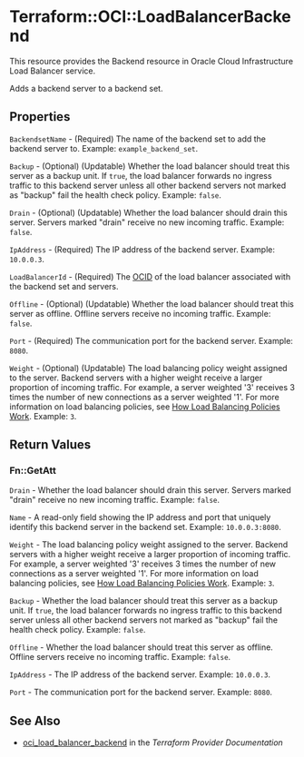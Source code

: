 # Terraform::OCI::LoadBalancerBackend

This resource provides the Backend resource in Oracle Cloud Infrastructure Load Balancer service.

Adds a backend server to a backend set.

## Properties

`BackendsetName` - (Required) The name of the backend set to add the backend server to.  Example: `example_backend_set`.

`Backup` - (Optional) (Updatable) Whether the load balancer should treat this server as a backup unit. If `true`, the load balancer forwards no ingress traffic to this backend server unless all other backend servers not marked as "backup" fail the health check policy.  Example: `false`.

`Drain` - (Optional) (Updatable) Whether the load balancer should drain this server. Servers marked "drain" receive no new incoming traffic.  Example: `false`.

`IpAddress` - (Required) The IP address of the backend server.  Example: `10.0.0.3`.

`LoadBalancerId` - (Required) The [OCID](https://docs.cloud.oracle.com/iaas/Content/General/Concepts/identifiers.htm) of the load balancer associated with the backend set and servers.

`Offline` - (Optional) (Updatable) Whether the load balancer should treat this server as offline. Offline servers receive no incoming traffic.  Example: `false`.

`Port` - (Required) The communication port for the backend server.  Example: `8080`.

`Weight` - (Optional) (Updatable) The load balancing policy weight assigned to the server. Backend servers with a higher weight receive a larger proportion of incoming traffic. For example, a server weighted '3' receives 3 times the number of new connections as a server weighted '1'. For more information on load balancing policies, see [How Load Balancing Policies Work](https://docs.cloud.oracle.com/iaas/Content/Balance/Reference/lbpolicies.htm).  Example: `3`.


## Return Values

### Fn::GetAtt

`Drain` - Whether the load balancer should drain this server. Servers marked "drain" receive no new incoming traffic.  Example: `false`.

`Name` - A read-only field showing the IP address and port that uniquely identify this backend server in the backend set.  Example: `10.0.0.3:8080`.

`Weight` - The load balancing policy weight assigned to the server. Backend servers with a higher weight receive a larger proportion of incoming traffic. For example, a server weighted '3' receives 3 times the number of new connections as a server weighted '1'. For more information on load balancing policies, see [How Load Balancing Policies Work](https://docs.cloud.oracle.com/iaas/Content/Balance/Reference/lbpolicies.htm).  Example: `3`.

`Backup` - Whether the load balancer should treat this server as a backup unit. If `true`, the load balancer forwards no ingress traffic to this backend server unless all other backend servers not marked as "backup" fail the health check policy.  Example: `false`.

`Offline` - Whether the load balancer should treat this server as offline. Offline servers receive no incoming traffic.  Example: `false`.

`IpAddress` - The IP address of the backend server.  Example: `10.0.0.3`.

`Port` - The communication port for the backend server.  Example: `8080`.

## See Also

* [oci_load_balancer_backend](https://www.terraform.io/docs/providers/oci/r/load_balancer_backend.html) in the _Terraform Provider Documentation_